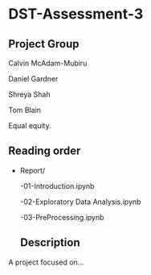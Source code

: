 # DST-Assessment-3

## Project Group

Calvin McAdam-Mubiru

Daniel Gardner

Shreya Shah

Tom Blain

Equal equity.

## Reading order

* Report/

  -01-Introduction.ipynb
  
  -02-Exploratory Data Analysis.ipynb
  
  -03-PreProcessing.ipynb

  
  
  ## Description   

A project focused on...
